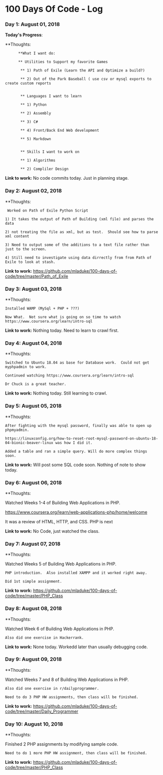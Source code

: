 # 100 Days Of Code - Log

### Day 1: August  01, 2018 

**Today's Progress**: 

**Thoughts:

          **What I want do:
          
          ** Utilities to Support my favorite Games
           
           ** 1) Path of Exile (Learn the API and Optimize a build?)
           
           ** 2) Out of the Park Baseball ( use csv or mysql exports to create custom reports
           
           
           ** Languages I want to learn
           
           ** 1) Python
           
           ** 2) Assembly
           
           ** 3) C#
           
           ** 4) Front/Back End Web development
           
           ** 5) Markdown
           
           
           ** Skills I want to work on
           
           ** 1) Algorithms
           
           ** 2) Compliler Design

**Link to work:** No code commits today.  Just in planning stage.

### Day 2: August  02, 2018 

**Thoughts:

     Worked on Path of Exile Python Script
	
	1) It takes the output of Path of Building (xml file) and parses the data
	
	2) not treating the file as xml, but as test.  Should see how to parse xml content
	
	3) Need to output some of the additions to a text file rather than just to the screen.
	
	4) Still need to investigate using data dirrectly from from Path of Exile to look at stash. 

**Link to work:** 	https://github.com/mladuke/100-days-of-code/tree/master/Path_of_Exile

### Day 3: August 03, 2018 

**Thoughts:

    Installed WAMP (MySql + PHP + ???)
	
	Now What.  Not sure what is going on so time to watch https://www.coursera.org/learn/intro-sql

**Link to work:** 	Nothing today.  Need to learn to crawl first.

### Day 4: August 04, 2018 

**Thoughts:

    Switched to Ubuntu 18.04 as base for Database work.  Could not get myphpadmin to work.
	
	Continued watching https://www.coursera.org/learn/intro-sql

	Dr Chuck is a great teacher.
	
**Link to work:** 	Nothing today.  Still learning to crawl.

### Day 5: August 05, 2018 

**Thoughts:

    After fighting with the mysql password, finally was able to open up phpmyadmin.
    
    https://linuxconfig.org/how-to-reset-root-mysql-password-on-ubuntu-18-04-bionic-beaver-linux was how I did it.
    
    Added a table and ran a simple query. Will do more complex things soon.
    
 **Link to work:** 	Will post some SQL code soon.  Nothing of note to show today.
	

### Day 6: August 06, 2018 

**Thoughts:

   Watched Weeks 1-4 of Building Web Applications in PHP.  
   
   https://www.coursera.org/learn/web-applications-php/home/welcome
   
   It was a review of HTML, HTTP, and CSS.  PHP is next 
    
 **Link to work:** No Code, just watched the class.
 
 ### Day 7: August 07, 2018 

**Thoughts:

   Watched Weeks 5 of Building Web Applications in PHP.  
   
	PHP introduction.  Also installed XAMPP and it worked right away.

	Did 1st simple assignment.
    
 **Link to work:** https://github.com/mladuke/100-days-of-code/tree/master/PHP_Class
 
  ### Day 8: August 08, 2018 

**Thoughts:

   Watched Week 6 of Building Web Applications in PHP.  
   
	Also did one exercise in Hackerrank.
    
 **Link to work:** None today.  Workedd later than usually debugging code.
 
 ### Day 9: August 09, 2018 

**Thoughts:

   Watched Weeks 7 and 8 of Building Web Applications in PHP.  
   
	Also did one exercise in r/dailyprogrammer.
	
	Need to do 3 PHP HW assignments, then class will be finished.
    
 **Link to work:** https://github.com/mladuke/100-days-of-code/tree/master/Daily_Programmer
 
  ### Day 10: August 10, 2018 

**Thoughts:

   Finished 2 PHP assignments by modifying sample code. 
   	
	Need to do 1 more PHP HW assignment, then class will be finished.
    
 **Link to work:** https://github.com/mladuke/100-days-of-code/tree/master/PHP_Class
